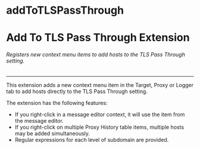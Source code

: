 # addToTLSPassThrough
Add To TLS Pass Through Extension
============================

###### Registers new context menu items to add hosts to the TLS Pass Through setting.

---
This extension adds a new context menu item in the Target, Proxy or Logger tab to add hosts directly to the TLS Pass
Through setting.

The extension has the following features: 
- If you right-click in a message editor context, it will use the item from the message editor.
- If you right-click on multiple Proxy History table items, multiple hosts may be added simultaneously.
- Regular expressions for each level of subdomain are provided.
